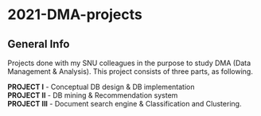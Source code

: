 # 2021-DMA-projects
## General Info
Projects done with my SNU colleagues in the purpose to study DMA (Data Management &amp; Analysis). This project consists of three parts, as following.

**PROJECT I** - Conceptual DB design & DB implementation  
**PROJECT II** - DB mining & Recommendation system  
**PROJECT III** - Document search engine & Classification and Clustering. 
